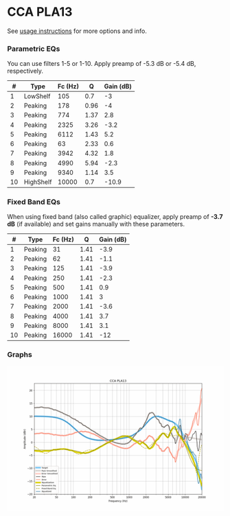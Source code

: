 # CCA PLA13
See [usage instructions](https://github.com/jaakkopasanen/AutoEq#usage) for more options and info.

### Parametric EQs
You can use filters 1-5 or 1-10. Apply preamp of -5.3 dB or -5.4 dB, respectively.

|   # | Type      |   Fc (Hz) |    Q |   Gain (dB) |
|-----|-----------|-----------|------|-------------|
|   1 | LowShelf  |       105 | 0.7  |        -3   |
|   2 | Peaking   |       178 | 0.96 |        -4   |
|   3 | Peaking   |       774 | 1.37 |         2.8 |
|   4 | Peaking   |      2325 | 3.26 |        -3.2 |
|   5 | Peaking   |      6112 | 1.43 |         5.2 |
|   6 | Peaking   |        63 | 2.33 |         0.6 |
|   7 | Peaking   |      3942 | 4.32 |         1.8 |
|   8 | Peaking   |      4990 | 5.94 |        -2.3 |
|   9 | Peaking   |      9340 | 1.14 |         3.5 |
|  10 | HighShelf |     10000 | 0.7  |       -10.9 |

### Fixed Band EQs
When using fixed band (also called graphic) equalizer, apply preamp of **-3.7 dB** (if available) and set gains manually with these parameters.

|   # | Type    |   Fc (Hz) |    Q |   Gain (dB) |
|-----|---------|-----------|------|-------------|
|   1 | Peaking |        31 | 1.41 |        -3.9 |
|   2 | Peaking |        62 | 1.41 |        -1.1 |
|   3 | Peaking |       125 | 1.41 |        -3.9 |
|   4 | Peaking |       250 | 1.41 |        -2.3 |
|   5 | Peaking |       500 | 1.41 |         0.9 |
|   6 | Peaking |      1000 | 1.41 |         3   |
|   7 | Peaking |      2000 | 1.41 |        -3.6 |
|   8 | Peaking |      4000 | 1.41 |         3.7 |
|   9 | Peaking |      8000 | 1.41 |         3.1 |
|  10 | Peaking |     16000 | 1.41 |       -12   |

### Graphs
![](./CCA%20PLA13.png)
